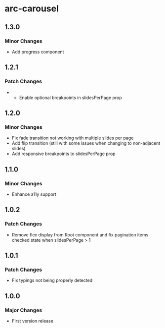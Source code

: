 # arc-carousel

## 1.3.0

### Minor Changes

- Add progress component

## 1.2.1

### Patch Changes

- - Enable optional breakpoints in slidesPerPage prop

## 1.2.0

### Minor Changes

- Fix fade transition not working with multiple slides per page
- Add flip transition (still with some issues when changing to non-adjacent slides)
- Add responsive breakpoints to slidesPerPage prop

## 1.1.0

### Minor Changes

- Enhance a11y support

## 1.0.2

### Patch Changes

- Remove flex display from Root component and fix pagination items checked state when slidesPerPage > 1

## 1.0.1

### Patch Changes

- Fix typings not being properly detected

## 1.0.0

### Major Changes

- First version release
